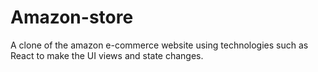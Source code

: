 # Amazon-store
A clone of the amazon e-commerce website using technologies such as React to make the UI views and state changes.
